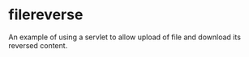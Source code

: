 filereverse
===========

An example of using a servlet to allow upload of file and download its reversed content.